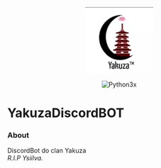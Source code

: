 
<p align="center">
<img src="https://github.com/paodelonga/Yakuza/blob/Public/assets/icon.jpg" alt="Logo By Chacto" align="center" height="150"/>

<p align="center">
<img src="https://github.com/paodelonga/GEIAT/blob/Public/Img/Shields/python.svg" alt="Python3x" align="center"/>
</p>


<h1>YakuzaDiscordBOT</h1>

<h3>About</h3>
DiscordBot do clan Yakuza
<br>
<em>R.I.P Ysiilva.</em>


 

